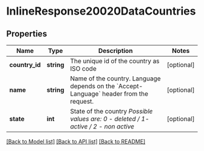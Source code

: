 # InlineResponse20020DataCountries

## Properties
Name | Type | Description | Notes
------------ | ------------- | ------------- | -------------
**country_id** | **string** | The unique id of the country as ISO code | [optional] 
**name** | **string** | Name of the country. Language depends on the &#x60;Accept-Language&#x60; header from the request. | [optional] 
**state** | **int** | State of the country *Possible values are: 0 - deleted / 1- active / 2 - non active* | [optional] 

[[Back to Model list]](../../README.md#documentation-for-models) [[Back to API list]](../../README.md#documentation-for-api-endpoints) [[Back to README]](../../README.md)

